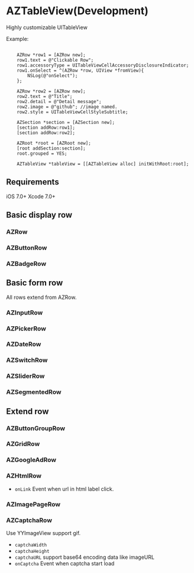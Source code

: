 AZTableView(Development)
===================

Highly customizable UITableView

Example:

```objc

    AZRow *row1 = [AZRow new];
    row1.text = @"Clickable Row";
    row1.accessoryType = UITableViewCellAccessoryDisclosureIndicator;
    row1.onSelect = ^(AZRow *row, UIView *fromView){
        NSLog(@"onSelect");
    };
    
    AZRow *row2 = [AZRow new];
    row2.text = @"Title";
    row2.detail = @"Detail message";
    row2.image = @"github"; //image named.
    row2.style = UITableViewCellStyleSubtitle;
    
    AZSection *section = [AZSection new];
    [section addRow:row1];
    [section addRow:row2];
    
    AZRoot *root = [AZRoot new];
    [root addSection:section];
    root.grouped = YES;
    
    AZTableView *tableView = [[AZTableView alloc] initWithRoot:root];

```

Requirements
---------------------

iOS 7.0+
Xcode 7.0+


Basic display row 
---------------------

### AZRow
### AZButtonRow
### AZBadgeRow

Basic form row
---------------------

All rows extend from AZRow.

### AZInputRow
### AZPickerRow
### AZDateRow
### AZSwitchRow
### AZSliderRow
### AZSegmentedRow


Extend row
---------------------

### AZButtonGroupRow

### AZGridRow

### AZGoogleAdRow

### AZHtmlRow

* `onLink` Event when url in html label click.

### AZImagePageRow

### AZCaptchaRow

Use YYImageView support gif.

* `captchaWidth`
* `captchaHeight`
* `captchaURL` support base64 encoding data like imageURL
* `onCaptcha` Event when captcha start load









